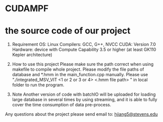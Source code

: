 # CUDAMPF
the source code of our project
==========================================
1. Requirement
OS: Linux
Compilers: GCC, G++, NVCC
CUDA: Version 7.0
Hardware: device with Compute Capability 3.5 or higher (at least GK110 Kepler architecture)

2. How to use this project
Please make sure the path correct when using makefile to compile whole project.
Please modify the file paths of database and *.hmm in the main_function.cpp manually.
Please use "./integrated_MSV_VIT <1 or 2 or 3 or 4> <.hmm file path> <database file path>" in local folder to run the program.

3. Note
Another version of code with batchIO will be uploaded for loading large database in several times by using streaming, and it is able to fully cover the time consumption of data pre-process.

Any questions about the project please send email to: hjiang5@stevens.edu

